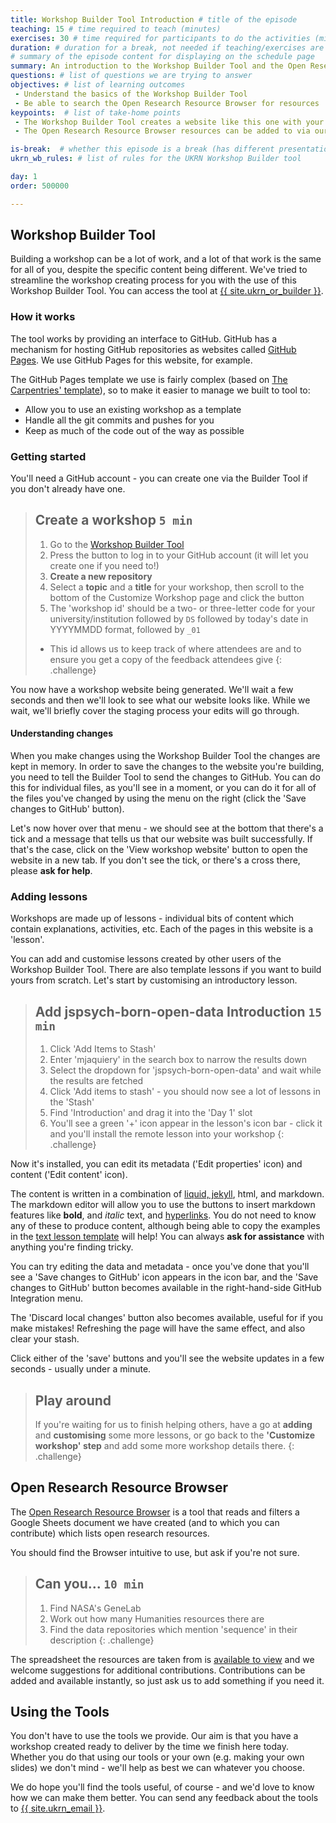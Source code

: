 ```yaml
---
title: Workshop Builder Tool Introduction # title of the episode
teaching: 15 # time required to teach (minutes)
exercises: 30 # time required for participants to do the activities (minutes)
duration: # duration for a break, not needed if teaching/exercises are present (minutes)
# summary of the episode content for displaying on the schedule page
summary: An introduction to the Workshop Builder Tool and the Open Research Resource Browser, including a short exercise where you'll set up your own workshop website.
questions: # list of questions we are trying to answer
objectives: # list of learning outcomes
 - Understand the basics of the Workshop Builder Tool
 - Be able to search the Open Research Resource Browser for resources
keypoints:  # list of take-home points
 - The Workshop Builder Tool creates a website like this one with your content
 - The Open Research Resource Browser resources can be added to via our Google Sheets document

is-break:  # whether this episode is a break (has different presentation)
ukrn_wb_rules: # list of rules for the UKRN Workshop Builder tool

day: 1
order: 500000

---
```


## Workshop Builder Tool

Building a workshop can be a lot of work, and a lot of that work is the same for all of you, despite the specific content being different.
We've tried to streamline the workshop creating process for you with the use of this Workshop Builder Tool.
You can access the tool at <a href="{{ site.ukrn_or_builder }}" target="_blank">{{ site.ukrn_or_builder }}</a>.

### How it works

The tool works by providing an interface to GitHub.
GitHub has a mechanism for hosting GitHub repositories as websites called [GitHub Pages](https://pages.github.com/).
We use GitHub Pages for this website, for example.

The GitHub Pages template we use is fairly complex (based on [The Carpentries' template](https://carpentries.org/)), so to make it easier to manage we built to tool to:
* Allow you to use an existing workshop as a template
* Handle all the git commits and pushes for you
* Keep as much of the code out of the way as possible

### Getting started

You'll need a GitHub account - you can create one via the Builder Tool if you don't already have one.

> ## Create a workshop `5 min`
> 1. Go to the <a href="{{ site.ukrn_or_builder }}" target="_blank">Workshop Builder Tool</a>
> 2. Press the button to log in to your GitHub account (it will let you create one if you need to!)
> 3. **Create a new repository**
> 4. Select a **topic** and a **title** for your workshop, then scroll to the bottom of the Customize Workshop page and click the button
> 5. The 'workshop id' should be a two- or three-letter code for your university/institution followed by `DS` followed by today's date in YYYYMMDD format, followed by `_01`
>   * This id allows us to keep track of where attendees are and to ensure you get a copy of the feedback attendees give
{: .challenge}

You now have a workshop website being generated.
We'll wait a few seconds and then we'll look to see what our website looks like.
While we wait, we'll briefly cover the staging process your edits will go through.

#### Understanding changes
When you make changes using the Workshop Builder Tool the changes are kept in memory.
In order to save the changes to the website you're building, you need to tell the Builder Tool to send the changes to GitHub.
You can do this for individual files, as you'll see in a moment, or you can do it for all of the files you've changed by using the menu on the right (click the 'Save changes to GitHub' button).

Let's now hover over that menu - we should see at the bottom that there's a tick and a message that tells us that our website was built successfully.
If that's the case, click on the 'View workshop website' button to open the website in a new tab.
If you don't see the tick, or there's a cross there, please **ask for help**.

### Adding lessons
Workshops are made up of lessons - individual bits of content which contain explanations, activities, etc.
Each of the pages in this website is a 'lesson'.

You can add and customise lessons created by other users of the Workshop Builder Tool.
There are also template lessons if you want to build yours from scratch.
Let's start by customising an introductory lesson.

> ## Add jspsych-born-open-data Introduction `15 min`
> 1. Click 'Add Items to Stash'
> 2. Enter 'mjaquiery' in the search box to narrow the results down
> 3. Select the dropdown for 'jspsych-born-open-data' and wait while the results are fetched
> 4. Click 'Add items to stash' - you should now see a lot of lessons in the 'Stash'
> 5. Find 'Introduction' and drag it into the 'Day 1' slot
> 6. You'll see a green '+' icon appear in the lesson's icon bar - click it and you'll install the remote lesson into your workshop
{: .challenge}

Now it's installed, you can edit its metadata ('Edit properties' icon) and content ('Edit content' icon).

The content is written in a combination of [liquid, jekyll](https://devhints.io/jekyll), html, and markdown.
The markdown editor will allow you to use the buttons to insert markdown features like **bold**, and _italic_ text, and [hyperlinks](https://example.com/).
You do not need to know any of these to produce content, although being able to copy the examples in the [text lesson template](https://ukrn-open-research.github.io/ukrn-wb-lesson-templates/text-lesson/index.html) will help!
You can always **ask for assistance** with anything you're finding tricky.

You can try editing the data and metadata - once you've done that you'll see a 'Save changes to GitHub' icon appears in the icon bar, and the 'Save changes to GitHub' button becomes available in the right-hand-side GitHub Integration menu.

The 'Discard local changes' button also becomes available, useful for if you make mistakes!
Refreshing the page will have the same effect, and also clear your stash.

Click either of the 'save' buttons and you'll see the website updates in a few seconds - usually under a minute.

> ## Play around
> If you're waiting for us to finish helping others, have a go at **adding** and **customising** some more lessons, or go back to the **'Customize workshop' step** and add some more workshop details there.
{: .challenge}

## Open Research Resource Browser

The <a href="{{ site.ukrn_or_browser }}" target="_blank">Open Research Resource Browser</a> is a tool that reads and filters a Google Sheets document we have created (and to which you can contribute) which lists open research resources.

You should find the Browser intuitive to use, but ask if you're not sure.

> ## Can you... `10 min`
> 1. Find NASA's GeneLab
> 2. Work out how many Humanities resources there are
> 3. Find the data repositories which mention 'sequence' in their description
{: .challenge}

The spreadsheet the resources are taken from is <a href="{{ site.ukrn_or_resources }}" target="_blank">available to view</a> and we welcome suggestions for additional contributions.
Contributions can be added and available instantly, so just ask us to add something if you need it.

## Using the Tools

You don't have to use the tools we provide.
Our aim is that you have a workshop created ready to deliver by the time we finish here today.
Whether you do that using our tools or your own (e.g. making your own slides) we don't mind - we'll help as best we can whatever you choose.

We do hope you'll find the tools useful, of course - and we'd love to know how we can make them better.
You can send any feedback about the tools to <a href="mailto:{{ site.ukrn_email }}?Subject=UKRN Open Research Tools">{{ site.ukrn_email }}</a>.
